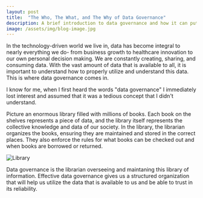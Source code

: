 ```yaml
---
layout: post
title:  "The Who, The What, and The Why of Data Governance"
description: A brief introduction to data governance and how it can put you ahead in the world of data science
image: /assets/img/blog-image.jpg
---
```


In the technology-driven world we live in, data has become integral to nearly everything we do- from business growth to healthcare innovation to our own personal decision making. We are constantly creating, sharing, and consuming data. With the vast amount of data that is available to all, it is important to understand how to properly utilize and understand this data. This is where data governance comes in. 

I know for me, when I first heard the words "data governance" I immediately lost interest and assumed that it was a tedious concept that I didn't understand. 

Picture an enormous library filled with millions of books. Each book on the shelves represents a piece of data, and the library itself represents the collective knowledge and data of our society. In the library, the librarian organizes the books, ensuring they are maintained and stored in the correct places. They also enforce the rules for what books can be checked out and when books are borrowed or returned. 

![Library]("C:\Users\jessa\OneDrive\School\Stat386\blog\assets\library_architecture_stuttgart_552671.jpg")

Data governance is the librarian overseeing and maintaning this library of information. Effective data governance gives us a structured organization that will help us utilize the data that is available to us and be able to trust in its reliability.